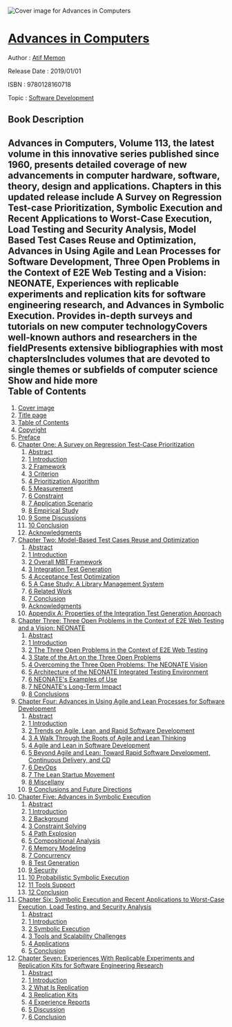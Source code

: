 ![Cover image for Advances in Computers](https://imgdetail.ebookreading.net/cover/cover/20200215/EB9780128160718.jpg)

[Advances in Computers](https://ebookreading.net/view/book/Advances+in+Computers-EB9780128160718_1.html "Advances in Computers")
====================================================================================================================

Author : [Atif Memon](https://ebookreading.net/search/author/Atif+Memon)

Release Date : 2019/01/01

ISBN : 9780128160718

Topic : [Software Development](https://ebookreading.net/search/category/software-development)

Book Description
-----------------

 Advances in Computers, Volume 113, the latest volume in this innovative series published since 1960, presents detailed coverage of new advancements in computer hardware, software, theory, design and applications. Chapters in this updated release include A Survey on Regression Test-case Prioritization, Symbolic Execution and Recent Applications to Worst-Case Execution, Load Testing and Security Analysis, Model Based Test Cases Reuse and Optimization, Advances in Using Agile and Lean Processes for Software Development, Three Open Problems in the Context of E2E Web Testing and a Vision: NEONATE, Experiences with replicable experiments and replication kits for software engineering research, and Advances in Symbolic Execution.
Provides in-depth surveys and tutorials on new computer technologyCovers well-known authors and researchers in the fieldPresents extensive bibliographies with most chaptersIncludes volumes that are devoted to single themes or subfields of computer science        Show and hide more                
Table of Contents
-----------------

1. [Cover image](https://ebookreading.net/view/book/Advances+in+Computers-EB9780128160718_1.html)
1. [Title page](https://ebookreading.net/view/book/Advances+in+Computers-EB9780128160718_2.html)
1. [Table of Contents](https://ebookreading.net/view/book/Advances+in+Computers-EB9780128160718_3.html)
1. [Copyright](https://ebookreading.net/view/book/Advances+in+Computers-EB9780128160718_4.html)
1. [Preface](https://ebookreading.net/view/book/Advances+in+Computers-EB9780128160718_5.html)
1. [Chapter One: A Survey on Regression Test-Case Prioritization](https://ebookreading.net/view/book/Advances+in+Computers-EB9780128160718_6.html)
    1. [Abstract](https://ebookreading.net/view/book/Advances+in+Computers-EB9780128160718_6.html#ab0010)
    1. [1 Introduction](https://ebookreading.net/view/book/Advances+in+Computers-EB9780128160718_6.html#s0010)
    1. [2 Framework](https://ebookreading.net/view/book/Advances+in+Computers-EB9780128160718_6.html#s0015)
    1. [3 Criterion](https://ebookreading.net/view/book/Advances+in+Computers-EB9780128160718_6.html#s0020)
    1. [4 Prioritization Algorithm](https://ebookreading.net/view/book/Advances+in+Computers-EB9780128160718_6.html#s0075)
    1. [5 Measurement](https://ebookreading.net/view/book/Advances+in+Computers-EB9780128160718_6.html#s0105)
    1. [6 Constraint](https://ebookreading.net/view/book/Advances+in+Computers-EB9780128160718_6.html#s0140)
    1. [7 Application Scenario](https://ebookreading.net/view/book/Advances+in+Computers-EB9780128160718_6.html#s0160)
    1. [8 Empirical Study](https://ebookreading.net/view/book/Advances+in+Computers-EB9780128160718_6.html#s0175)
    1. [9 Some Discussions](https://ebookreading.net/view/book/Advances+in+Computers-EB9780128160718_6.html#s0200)
    1. [10 Conclusion](https://ebookreading.net/view/book/Advances+in+Computers-EB9780128160718_6.html#s0240)
    1. [Acknowledgments](https://ebookreading.net/view/book/Advances+in+Computers-EB9780128160718_6.html#s0245)
1. [Chapter Two: Model-Based Test Cases Reuse and Optimization](https://ebookreading.net/view/book/Advances+in+Computers-EB9780128160718_7.html)
    1. [Abstract](https://ebookreading.net/view/book/Advances+in+Computers-EB9780128160718_7.html#ab0010)
    1. [1 Introduction](https://ebookreading.net/view/book/Advances+in+Computers-EB9780128160718_7.html#s0010)
    1. [2 Overall MBT Framework](https://ebookreading.net/view/book/Advances+in+Computers-EB9780128160718_7.html#s0015)
    1. [3 Integration Test Generation](https://ebookreading.net/view/book/Advances+in+Computers-EB9780128160718_7.html#s0030)
    1. [4 Acceptance Test Optimization](https://ebookreading.net/view/book/Advances+in+Computers-EB9780128160718_7.html#s0070)
    1. [5 A Case Study: A Library Management System](https://ebookreading.net/view/book/Advances+in+Computers-EB9780128160718_7.html#s0085)
    1. [6 Related Work](https://ebookreading.net/view/book/Advances+in+Computers-EB9780128160718_7.html#s0090)
    1. [7 Conclusion](https://ebookreading.net/view/book/Advances+in+Computers-EB9780128160718_7.html#s0095)
    1. [Acknowledgments](https://ebookreading.net/view/book/Advances+in+Computers-EB9780128160718_7.html#ac0010)
    1. [Appendix A: Properties of the Integration Test Generation Approach](https://ebookreading.net/view/book/Advances+in+Computers-EB9780128160718_7.html#s0100)
1. [Chapter Three: Three Open Problems in the Context of E2E Web Testing and a Vision: NEONATE](https://ebookreading.net/view/book/Advances+in+Computers-EB9780128160718_8.html)
    1. [Abstract](https://ebookreading.net/view/book/Advances+in+Computers-EB9780128160718_8.html#ab0010)
    1. [1 Introduction](https://ebookreading.net/view/book/Advances+in+Computers-EB9780128160718_8.html#s0010)
    1. [2 The Three Open Problems in the Context of E2E Web Testing](https://ebookreading.net/view/book/Advances+in+Computers-EB9780128160718_8.html#s0015)
    1. [3 State of the Art on the Three Open Problems](https://ebookreading.net/view/book/Advances+in+Computers-EB9780128160718_8.html#s0035)
    1. [4 Overcoming the Three Open Problems: The NEONATE Vision](https://ebookreading.net/view/book/Advances+in+Computers-EB9780128160718_8.html#s0070)
    1. [5 Architecture of the NEONATE Integrated Testing Environment](https://ebookreading.net/view/book/Advances+in+Computers-EB9780128160718_8.html#s0090)
    1. [6 NEONATE&#39;s Examples of Use](https://ebookreading.net/view/book/Advances+in+Computers-EB9780128160718_8.html#s0130)
    1. [7 NEONATE&#39;s Long-Term Impact](https://ebookreading.net/view/book/Advances+in+Computers-EB9780128160718_8.html#s0145)
    1. [8 Conclusions](https://ebookreading.net/view/book/Advances+in+Computers-EB9780128160718_8.html#s0170)
1. [Chapter Four: Advances in Using Agile and Lean Processes for Software Development](https://ebookreading.net/view/book/Advances+in+Computers-EB9780128160718_9.html)
    1. [Abstract](https://ebookreading.net/view/book/Advances+in+Computers-EB9780128160718_9.html#ab0010)
    1. [1 Introduction](https://ebookreading.net/view/book/Advances+in+Computers-EB9780128160718_9.html#s0010)
    1. [2 Trends on Agile, Lean, and Rapid Software Development](https://ebookreading.net/view/book/Advances+in+Computers-EB9780128160718_9.html#s0030)
    1. [3 A Walk Through the Roots of Agile and Lean Thinking](https://ebookreading.net/view/book/Advances+in+Computers-EB9780128160718_9.html#s0050)
    1. [4 Agile and Lean in Software Development](https://ebookreading.net/view/book/Advances+in+Computers-EB9780128160718_9.html#s0075)
    1. [5 Beyond Agile and Lean: Toward Rapid Software Development, Continuous Delivery, and CD](https://ebookreading.net/view/book/Advances+in+Computers-EB9780128160718_9.html#s0130)
    1. [6 DevOps](https://ebookreading.net/view/book/Advances+in+Computers-EB9780128160718_9.html#s0150)
    1. [7 The Lean Startup Movement](https://ebookreading.net/view/book/Advances+in+Computers-EB9780128160718_9.html#s0170)
    1. [8 Miscellany](https://ebookreading.net/view/book/Advances+in+Computers-EB9780128160718_9.html#s0195)
    1. [9 Conclusions and Future Directions](https://ebookreading.net/view/book/Advances+in+Computers-EB9780128160718_9.html#s0225)
1. [Chapter Five: Advances in Symbolic Execution](https://ebookreading.net/view/book/Advances+in+Computers-EB9780128160718_11.html)
    1. [Abstract](https://ebookreading.net/view/book/Advances+in+Computers-EB9780128160718_11.html#ab0010)
    1. [1 Introduction](https://ebookreading.net/view/book/Advances+in+Computers-EB9780128160718_11.html#s0010)
    1. [2 Background](https://ebookreading.net/view/book/Advances+in+Computers-EB9780128160718_11.html#s0015)
    1. [3 Constraint Solving](https://ebookreading.net/view/book/Advances+in+Computers-EB9780128160718_11.html#s0020)
    1. [4 Path Explosion](https://ebookreading.net/view/book/Advances+in+Computers-EB9780128160718_11.html#s0045)
    1. [5 Compositional Analysis](https://ebookreading.net/view/book/Advances+in+Computers-EB9780128160718_11.html#s0075)
    1. [6 Memory Modeling](https://ebookreading.net/view/book/Advances+in+Computers-EB9780128160718_11.html#s0090)
    1. [7 Concurrency](https://ebookreading.net/view/book/Advances+in+Computers-EB9780128160718_11.html#s0115)
    1. [8 Test Generation](https://ebookreading.net/view/book/Advances+in+Computers-EB9780128160718_11.html#s0130)
    1. [9 Security](https://ebookreading.net/view/book/Advances+in+Computers-EB9780128160718_11.html#s0170)
    1. [10 Probabilistic Symbolic Execution](https://ebookreading.net/view/book/Advances+in+Computers-EB9780128160718_11.html#s0195)
    1. [11 Tools Support](https://ebookreading.net/view/book/Advances+in+Computers-EB9780128160718_11.html#s0210)
    1. [12 Conclusion](https://ebookreading.net/view/book/Advances+in+Computers-EB9780128160718_11.html#s0215)
1. [Chapter Six: Symbolic Execution and Recent Applications to Worst-Case Execution, Load Testing, and Security Analysis](https://ebookreading.net/view/book/Advances+in+Computers-EB9780128160718_12.html)
    1. [Abstract](https://ebookreading.net/view/book/Advances+in+Computers-EB9780128160718_12.html#ab0010)
    1. [1 Introduction](https://ebookreading.net/view/book/Advances+in+Computers-EB9780128160718_12.html#s0010)
    1. [2 Symbolic Execution](https://ebookreading.net/view/book/Advances+in+Computers-EB9780128160718_12.html#s0015)
    1. [3 Tools and Scalability Challenges](https://ebookreading.net/view/book/Advances+in+Computers-EB9780128160718_12.html#s0025)
    1. [4 Applications](https://ebookreading.net/view/book/Advances+in+Computers-EB9780128160718_12.html#s0045)
    1. [5 Conclusion](https://ebookreading.net/view/book/Advances+in+Computers-EB9780128160718_12.html#s0120)
1. [Chapter Seven: Experiences With Replicable Experiments and Replication Kits for Software Engineering Research](https://ebookreading.net/view/book/Advances+in+Computers-EB9780128160718_13.html)
    1. [Abstract](https://ebookreading.net/view/book/Advances+in+Computers-EB9780128160718_13.html#ab0010)
    1. [1 Introduction](https://ebookreading.net/view/book/Advances+in+Computers-EB9780128160718_13.html#s0010)
    1. [2 What Is Replication](https://ebookreading.net/view/book/Advances+in+Computers-EB9780128160718_13.html#s0015)
    1. [3 Replication Kits](https://ebookreading.net/view/book/Advances+in+Computers-EB9780128160718_13.html#s0020)
    1. [4 Experience Reports](https://ebookreading.net/view/book/Advances+in+Computers-EB9780128160718_13.html#s0025)
    1. [5 Discussion](https://ebookreading.net/view/book/Advances+in+Computers-EB9780128160718_13.html#s0050)
    1. [6 Conclusion](https://ebookreading.net/view/book/Advances+in+Computers-EB9780128160718_13.html#s0080)
